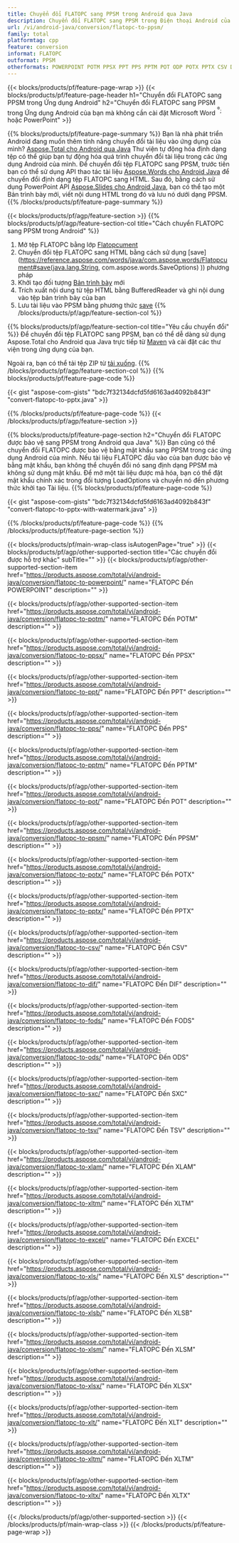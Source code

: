 ```yaml
---
title: Chuyển đổi FLATOPC sang PPSM trong Android qua Java
description: Chuyển đổi FLATOPC sang PPSM trong Điện thoại Android của bạn mà không cần sử dụng Microsoft Word của PowerPoint
url: /vi/android-java/conversion/flatopc-to-ppsm/
family: total
platformtag: cpp
feature: conversion
informat: FLATOPC
outformat: PPSM
otherformats: POWERPOINT POTM PPSX PPT PPS PPTM POT ODP POTX PPTX CSV DIF FODS ODS SXC TSV XLAM XLTM EXCEL XLS XLSB XLSM XLSX XLT XLTM XLTX
---
```

{{< blocks/products/pf/feature-page-wrap >}}
{{< blocks/products/pf/feature-page-header h1="Chuyển đổi FLATOPC sang PPSM trong Ứng dụng Android" h2="Chuyển đổi FLATOPC sang PPSM trong Ứng dụng Android của bạn mà không cần cài đặt Microsoft Word <sup> <sup>&reg;</sup>; </sup> hoặc PowerPoint" >}}

{{% blocks/products/pf/feature-page-summary %}}
Bạn là nhà phát triển Android đang muốn thêm tính năng chuyển đổi tài liệu vào ứng dụng của mình? [Aspose.Total cho Android qua Java](https://products.aspose.com/total/android-java/) Thư viện tự động hóa định dạng tệp có thể giúp bạn tự động hóa quá trình chuyển đổi tài liệu trong các ứng dụng Android của mình. Để chuyển đổi tệp FLATOPC sang PPSM, trước tiên bạn có thể sử dụng API thao tác tài liệu [Aspose.Words cho Android Java](https://products.aspose.com/words/android-java/) để chuyển đổi định dạng tệp FLATOPC sang HTML. Sau đó, bằng cách sử dụng PowerPoint API [Aspose.Slides cho Android Java](https://products.aspose.com/slides/android-java/), bạn có thể tạo một Bản trình bày mới, viết nội dung HTML trong đó và lưu nó dưới dạng PPSM. 
{{% /blocks/products/pf/feature-page-summary  %}}

{{< blocks/products/pf/agp/feature-section >}}
{{% blocks/products/pf/agp/feature-section-col title="Cách chuyển FLATOPC sang PPSM trong Android" %}}
1. Mở tệp FLATOPC bằng lớp [Flatopcument](https://reference.aspose.com/words/java/com.aspose.words/Flatopcument)
2. Chuyển đổi tệp FLATOPC sang HTML bằng cách sử dụng [save](https://reference.aspose.com/words/java/com.aspose.words/Flatopcument#save(java.lang.String, com.aspose.words.SaveOptions) )) phương pháp
3. Khởi tạo đối tượng [Bản trình bày](https://reference.aspose.com/slides/java/com.aspose.slides/Presentation) mới
5. Trích xuất nội dung từ tệp HTML bằng BufferedReader và ghi nội dung vào tệp bản trình bày của bạn
6. Lưu tài liệu vào PPSM bằng phương thức [save](https://reference.aspose.com/slides/java/com.aspose.slides/Presentation#save-java.io.OutputStream-int-)
{{% /blocks/products/pf/agp/feature-section-col %}}

{{% blocks/products/pf/agp/feature-section-col title="Yêu cầu chuyển đổi" %}}
Để chuyển đổi tệp FLATOPC sang PPSM, bạn có thể dễ dàng sử dụng Aspose.Total cho Android qua Java trực tiếp từ [Maven](https://repository.aspose.com/webapp/#/artifacts/browse/tree/General/repo/com/aspose/aspose-total) và cài đặt các thư viện trong ứng dụng của bạn.

Ngoài ra, bạn có thể tải tệp ZIP từ [tải xuống](https://downloads.aspose.com/total/androidjava).
{{% /blocks/products/pf/agp/feature-section-col %}}
{{% blocks/products/pf/feature-page-code %}}

{{< gist "aspose-com-gists" "bdc7f32134dcfd5fd6163ad4092b843f" "convert-flatopc-to-pptx.java" >}}


{{% /blocks/products/pf/feature-page-code %}}
{{< /blocks/products/pf/agp/feature-section >}}

{{% blocks/products/pf/feature-page-section  h2="Chuyển đổi FLATOPC được bảo vệ sang PPSM trong Android qua Java" %}}
Bạn cũng có thể chuyển đổi FLATOPC được bảo vệ bằng mật khẩu sang PPSM trong các ứng dụng Android của mình. Nếu tài liệu FLATOPC đầu vào của bạn được bảo vệ bằng mật khẩu, bạn không thể chuyển đổi nó sang định dạng PPSM mà không sử dụng mật khẩu. Để mở một tài liệu được mã hóa, bạn có thể đặt mật khẩu chính xác trong đối tượng LoadOptions và chuyển nó đến phương thức khởi tạo Tài liệu.
{{% blocks/products/pf/feature-page-code %}}

{{< gist "aspose-com-gists" "bdc7f32134dcfd5fd6163ad4092b843f" "convert-flatopc-to-pptx-with-watermark.java" >}}
{{% /blocks/products/pf/feature-page-code  %}}
{{% /blocks/products/pf/feature-page-section %}}

{{< blocks/products/pf/main-wrap-class isAutogenPage="true" >}}
{{< blocks/products/pf/agp/other-supported-section title="Các chuyển đổi được hỗ trợ khác" subTitle="" >}}
{{< blocks/products/pf/agp/other-supported-section-item href="https://products.aspose.com/total/vi/android-java/conversion/flatopc-to-powerpoint/" name="FLATOPC Đến POWERPOINT" description="" >}}

{{< blocks/products/pf/agp/other-supported-section-item href="https://products.aspose.com/total/vi/android-java/conversion/flatopc-to-potm/" name="FLATOPC Đến POTM" description="" >}}

{{< blocks/products/pf/agp/other-supported-section-item href="https://products.aspose.com/total/vi/android-java/conversion/flatopc-to-ppsx/" name="FLATOPC Đến PPSX" description="" >}}

{{< blocks/products/pf/agp/other-supported-section-item href="https://products.aspose.com/total/vi/android-java/conversion/flatopc-to-ppt/" name="FLATOPC Đến PPT" description="" >}}

{{< blocks/products/pf/agp/other-supported-section-item href="https://products.aspose.com/total/vi/android-java/conversion/flatopc-to-pps/" name="FLATOPC Đến PPS" description="" >}}

{{< blocks/products/pf/agp/other-supported-section-item href="https://products.aspose.com/total/vi/android-java/conversion/flatopc-to-pptm/" name="FLATOPC Đến PPTM" description="" >}}

{{< blocks/products/pf/agp/other-supported-section-item href="https://products.aspose.com/total/vi/android-java/conversion/flatopc-to-pot/" name="FLATOPC Đến POT" description="" >}}

{{< blocks/products/pf/agp/other-supported-section-item href="https://products.aspose.com/total/vi/android-java/conversion/flatopc-to-ppsm/" name="FLATOPC Đến PPSM" description="" >}}

{{< blocks/products/pf/agp/other-supported-section-item href="https://products.aspose.com/total/vi/android-java/conversion/flatopc-to-potx/" name="FLATOPC Đến POTX" description="" >}}

{{< blocks/products/pf/agp/other-supported-section-item href="https://products.aspose.com/total/vi/android-java/conversion/flatopc-to-pptx/" name="FLATOPC Đến PPTX" description="" >}}

{{< blocks/products/pf/agp/other-supported-section-item href="https://products.aspose.com/total/vi/android-java/conversion/flatopc-to-csv/" name="FLATOPC Đến CSV" description="" >}}

{{< blocks/products/pf/agp/other-supported-section-item href="https://products.aspose.com/total/vi/android-java/conversion/flatopc-to-dif/" name="FLATOPC Đến DIF" description="" >}}

{{< blocks/products/pf/agp/other-supported-section-item href="https://products.aspose.com/total/vi/android-java/conversion/flatopc-to-fods/" name="FLATOPC Đến FODS" description="" >}}

{{< blocks/products/pf/agp/other-supported-section-item href="https://products.aspose.com/total/vi/android-java/conversion/flatopc-to-ods/" name="FLATOPC Đến ODS" description="" >}}

{{< blocks/products/pf/agp/other-supported-section-item href="https://products.aspose.com/total/vi/android-java/conversion/flatopc-to-sxc/" name="FLATOPC Đến SXC" description="" >}}

{{< blocks/products/pf/agp/other-supported-section-item href="https://products.aspose.com/total/vi/android-java/conversion/flatopc-to-tsv/" name="FLATOPC Đến TSV" description="" >}}

{{< blocks/products/pf/agp/other-supported-section-item href="https://products.aspose.com/total/vi/android-java/conversion/flatopc-to-xlam/" name="FLATOPC Đến XLAM" description="" >}}

{{< blocks/products/pf/agp/other-supported-section-item href="https://products.aspose.com/total/vi/android-java/conversion/flatopc-to-xltm/" name="FLATOPC Đến XLTM" description="" >}}

{{< blocks/products/pf/agp/other-supported-section-item href="https://products.aspose.com/total/vi/android-java/conversion/flatopc-to-excel/" name="FLATOPC Đến EXCEL" description="" >}}

{{< blocks/products/pf/agp/other-supported-section-item href="https://products.aspose.com/total/vi/android-java/conversion/flatopc-to-xls/" name="FLATOPC Đến XLS" description="" >}}

{{< blocks/products/pf/agp/other-supported-section-item href="https://products.aspose.com/total/vi/android-java/conversion/flatopc-to-xlsb/" name="FLATOPC Đến XLSB" description="" >}}

{{< blocks/products/pf/agp/other-supported-section-item href="https://products.aspose.com/total/vi/android-java/conversion/flatopc-to-xlsm/" name="FLATOPC Đến XLSM" description="" >}}

{{< blocks/products/pf/agp/other-supported-section-item href="https://products.aspose.com/total/vi/android-java/conversion/flatopc-to-xlsx/" name="FLATOPC Đến XLSX" description="" >}}

{{< blocks/products/pf/agp/other-supported-section-item href="https://products.aspose.com/total/vi/android-java/conversion/flatopc-to-xlt/" name="FLATOPC Đến XLT" description="" >}}

{{< blocks/products/pf/agp/other-supported-section-item href="https://products.aspose.com/total/vi/android-java/conversion/flatopc-to-xltm/" name="FLATOPC Đến XLTM" description="" >}}

{{< blocks/products/pf/agp/other-supported-section-item href="https://products.aspose.com/total/vi/android-java/conversion/flatopc-to-xltx/" name="FLATOPC Đến XLTX" description="" >}}


{{< /blocks/products/pf/agp/other-supported-section >}}
{{< /blocks/products/pf/main-wrap-class >}}
{{< /blocks/products/pf/feature-page-wrap >}}